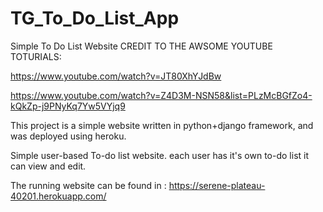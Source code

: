 # TG_To_Do_List_App
Simple To Do List Website
CREDIT TO THE AWSOME YOUTUBE TOTURIALS:

  https://www.youtube.com/watch?v=JT80XhYJdBw
  
  https://www.youtube.com/watch?v=Z4D3M-NSN58&list=PLzMcBGfZo4-kQkZp-j9PNyKq7Yw5VYjq9
  
This project is a simple website written in python+django framework, and was deployed using heroku.

Simple user-based To-do list website. each user has it's own to-do list it can view and edit.

The running website can be found in : https://serene-plateau-40201.herokuapp.com/
